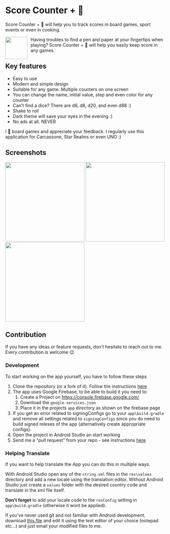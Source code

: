 # Score Counter + 🎲

Score Counter + 🎲 will help you to track scores in board games, sport events or even in cooking.

[<img src="https://upload.wikimedia.org/wikipedia/commons/thumb/c/cd/Get_it_on_Google_play.svg/500px-Get_it_on_Google_play.svg.png" style="float: left; padding-right: 10px;" height="70">](https://play.google.com/store/apps/details?id=ua.napps.scorekeeper)

Having troubles to find a pen and paper at your fingertips when playing? Score Counter + 🎲 will help you easily keep score in any games.

## Key features
* Easy to use
* Modern and simple design
* Suitable for any game. Multiple counters on one screen
* You can change the name, initial value, step and even color for any counter
* Can't find a dice? There are d6, d8, d20, and even d88 :)
* Shake to roll
* Dark theme will save your eyes in the evening :)
* No ads at all. NEVER

I 🖤 board games and appreciate your feedback. I regularly use this application for Carcassone, Star Realms or even UNO :)

## Screenshots
<img src="https://lh3.googleusercontent.com/sP04i1HuOFsjz-fstQh-2ZD_admLQZcqoeQfV0CDjUKbzx6HfosxxXcD8vNUCQffxw=s0" width=250>
<img src="https://lh3.googleusercontent.com/g4yJZHDimvB1DWzNnTzpU2E8DxgLfaNeFct9DucvWxZ-iypYg7aMG6r5bfm4khBBmy6C=s0" width=250>
<img src="https://lh3.googleusercontent.com/nEdxwJLKelY22x_VM6ahYE7QZ1X1Ld0faLhjBFR586Wpr-v6EoWj1See2uldOD3dnvQ_=s0" width=250>

## Contribution
If you have any ideas or feature requests, don't hesitate to reach out to me. Every contribution is welcome 😉

### Development

To start working on the app yourself, you have to follow these steps

1. Clone the repository (or a fork of it). Follow the instructions [here](http://help.github.com/fork-a-repo/)
2. The app uses Google Firebase, to be able to build it you need to:
   1. Create a Project on https://console.firebase.google.com/ 
   2. Download the `google-services.json`
   3. Place it in the projects `app` directory as shown on the firebase page
3. If you get an error related to signingConfigs go to your `app\build.gradle` and remove all settings related to `signingConfigs` since you do need to build signed releses of the app (alternatively create appropriate configs).
4. Open the project in Android Studio an start working
5. Send me a "pull request" from your repo - see instructions [here](https://help.github.com/articles/creating-a-pull-request-from-a-fork/)

### Helping Translate

If you want to help translate the App you can do this in multiple ways.

With Android Studio open any of the `string.xml` files in the `res\values` directory and add a new locale using the translation editor. Without Android Studio just create a `values` folder with the desired country code and translate in the xml file itself.

**Don't forget** to add your locale code to the `resConfig` setting in `app\build.gradle` (otherwise it wont be applied).

If you've never used git and not familiar with Android development, download [this file](https://raw.githubusercontent.com/n-apps/ScoreCounter/master/app/src/main/res/values/strings.xml) and edit it using the text editor of your choice (notepad etc...) and just email your modified files to me.

